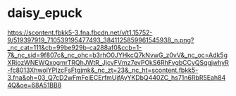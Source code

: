 # daisy_epuck
https://scontent.fbkk5-3.fna.fbcdn.net/v/t1.15752-9/519397919_710539195477493_3841125859961545938_n.png?_nc_cat=111&cb=99be929b-ca288af0&ccb=1-7&_nc_sid=9f807c&_nc_ohc=b3rhO0JYHkcQ7kNvwG_z0vV&_nc_oc=Adk5gXRjozWNEWQxogmrTRQhJWtR_JjcvFVmz7evPOkS6RhFvgbCCyQSqgjwhyR-fc8013XhwolYPlzcFsFtgjmk&_nc_zt=23&_nc_ht=scontent.fbkk5-3.fna&oh=03_Q7cD2wFmFeiECErfmUjfAyYKDbQ440ZC_hs71n6RbR5Eah844Q&oe=68A51BB8